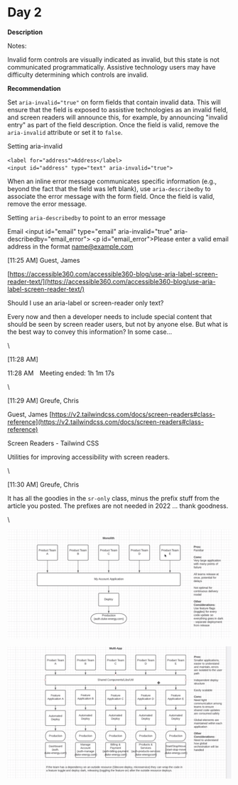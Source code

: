 # Day 2

**Description**

Notes:

Invalid form controls are visually indicated as invalid, but this state is not communicated programmatically. Assistive technology users may have difficulty determining which controls are invalid.

**Recommendation**

Set `aria-invalid="true"` on form fields that contain invalid data. This will ensure that the field is exposed to assistive technologies as an invalid field, and screen readers will announce this, for example, by announcing "invalid entry" as part of the field description. Once the field is valid, remove the `aria-invalid` attribute or set it to `false`.

Setting aria-invalid

`<label for="address">Address</label>`\
`<input id="address" type="text" aria-invalid="true">`

When an inline error message communicates specific information (e.g., beyond the fact that the field was left blank), use `aria-describedby` to associate the error message with the form field. Once the field is valid, remove the error message.

Setting `aria-describedby` to point to an error message

Email \<input id="email" type="email" aria-invalid="true" aria-describedby="email\_error"> \<p id="email\_error">Please enter a valid email address in the format name@example.com



\[11:25 AM] Guest, James

[https://accessible360.com/accessible360-blog/use-aria-label-screen-reader-text/](https://accessible360.com/accessible360-blog/use-aria-label-screen-reader-text/)

Should I use an aria-label or screen-reader only text?

Every now and then a developer needs to include special content that should be seen by screen reader users, but not by anyone else. But what is the best way to convey this information? In some case...

\


\[11:28 AM]

11:28 AM Meeting ended: 1h 1m 17s

\


\[11:29 AM] Greufe, Chris

Guest, James [https://v2.tailwindcss.com/docs/screen-readers#class-reference](https://v2.tailwindcss.com/docs/screen-readers#class-reference)

Screen Readers - Tailwind CSS

Utilities for improving accessibility with screen readers.

\


\[11:30 AM] Greufe, Chris

It has all the goodies in the `sr-only` class, minus the prefix stuff from the article you posted. The prefixes are not needed in 2022 ... thank goodness.

\






![](<../../../.gitbook/assets/image (1).png>)

![](../../../.gitbook/assets/E15F807D-C137-45F5-8C32-FCC94B77A110.png)
